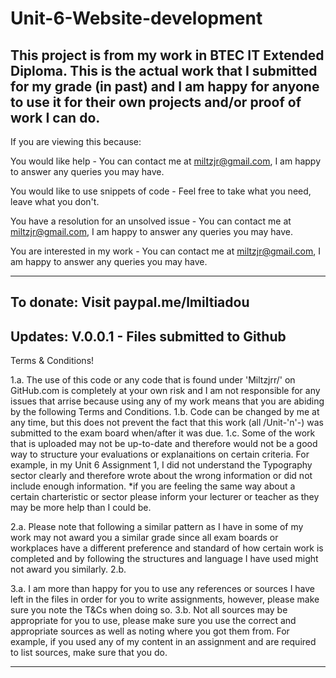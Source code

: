 # Unit-6-Website-development
This project is from my work in BTEC IT Extended Diploma. This is the actual work that I submitted for my grade (in past) and I am happy for anyone to use it for their own projects and/or proof of work I can do.
------------------------------------------------------------------------------------------------------------
If you are viewing this because:

You would like help - 
You can contact me at miltzjr@gmail.com, I am happy to answer any queries you may have.

You would like to use snippets of code -
Feel free to take what you need, leave what you don't. 

You have a resolution for an unsolved issue -
You can contact me at miltzjr@gmail.com, I am happy to answer any queries you may have.

You are interested in my work -
You can contact me at miltzjr@gmail.com, I am happy to answer any queries you may have.

------------------------------------------------------------------------------------------------------------
To donate:
Visit paypal.me/lmiltiadou
------------------------------------------------------------------------------------------------------------
Updates: 
V.0.0.1 - Files submitted to Github
------------------------------------------------------------------------------------------------------------
Terms & Conditions!

1.a. The use of this code or any code that is found under 'Miltzjrr/' on GitHub.com is completely at your own risk and I am not responsible for any issues that arrise because using any of my work means that you are abiding by the following Terms and Conditions.
  1.b. Code can be changed by me at any time, but this does not prevent the fact that this work (all /Unit-'n'-) was submitted to the exam board when/after it was due. 
  1.c. Some of the work that is uploaded may not be up-to-date and therefore would not be a good way to structure your evaluations or explanaitions on certain criteria. For example, in my Unit 6 Assignment 1, I did not understand the Typography sector clearly and therefore wrote about the wrong information or did not include enough information. *if you are feeling the same way about a certain charteristic or sector please inform your lecturer or teacher as they may be more help than I could be.
  
2.a. Please note that following a similar pattern as I have in some of my work may not award you a similar grade since all exam boards or workplaces have a different preference and standard of how certain work is completed and by following the structures and language I have used might not award you similarly.
  2.b. 

3.a. I am more than happy for you to use any references or sources I have left in the files in order for you to write assignments, however, please make sure you note the T&Cs when doing so. 
  3.b. Not all sources may be appropriate for you to use, please make sure you use the correct and appropriate sources as well as noting where you got them from. For example, if you used any of my content in an assignment and are required to list sources, make sure that you do. 

------------------------------------------------------------------------------------------------------------
